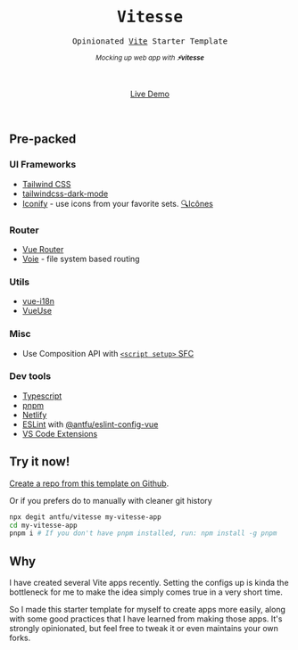 <h1 align='center'><samp>Vitesse</samp></h1>

<p align='center'>
<samp>Opinionated <a href="https://github.com/vitejs/vite">Vite</a> Starter Template</samp>
</p>

<p align='center'>
<sup><em>Mocking up web app with <b>⚡️vitesse</b></em></sup>
</p>

<br>

<p align='center'>
<a href="https://vitesse.netlify.app/">Live Demo</a>
</p>

<br>

## Pre-packed

### UI Frameworks

- [Tailwind CSS](https://tailwindcss.com/)
- [tailwindcss-dark-mode](https://github.com/ChanceArthur/tailwindcss-dark-mode)
- [Iconify](https://iconify.design) - use icons from your favorite sets. [🔍Icônes](https://icones.netlify.app/)
<!-- - [variantwind](https://github.com/sibbngheid/variantwind) -->

### Router

- [Vue Router](https://github.com/vuejs/vue-router)
- [Voie](https://github.com/vamplate/vite-plugin-voie) - file system based routing

### Utils

- [vue-i18n](https://github.com/intlify/vue-i18n-next)
- [VueUse](https://github.com/antfu/vueuse)

### Misc

- Use Composition API with [`<script setup>` SFC](https://github.com/vuejs/rfcs/blob/sfc-improvements/active-rfcs/0000-sfc-script-setup.md)

### Dev tools

- [Typescript](https://www.typescriptlang.org/)
- [pnpm](https://pnpm.js.org/)
- [Netlify](https://www.netlify.com/)
- [ESLint](https://eslint.org/) with [@antfu/eslint-config-vue](https://github.com/antfu/eslint-config)
- [VS Code Extensions](./.vscode/extensions.json)

## Try it now!

[Create a repo from this template on Github](https://github.com/antfu/vitesse/generate).

Or if you prefers do to manually with cleaner git history

```bash
npx degit antfu/vitesse my-vitesse-app
cd my-vitesse-app
pnpm i # If you don't have pnpm installed, run: npm install -g pnpm
```

## Why

I have created several Vite apps recently. Setting the configs up is kinda the bottleneck for me to make the idea simply comes true in a very short time. 

So I made this starter template for myself to create apps more easily, along with some good practices that I have learned from making those apps. It's strongly opinionated, but feel free to tweak it or even maintains your own forks.
